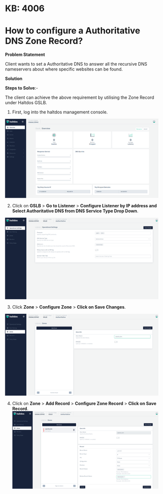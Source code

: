 # KB: 4006

# How to configure a Authoritative DNS Zone Record?

**Problem Statement**

Client wants to set a Authoritative DNS to answer all the recursive DNS nameservers about where specific websites can be found. 

**Solution**

**Steps to Solve**:-

The client can achieve the above requirement by utilising the Zone Record under Haltdos GSLB.

1. First, log into the haltdos management console.

![kb-4006](/img/gslb/kb/v2/overview_kb_4006_1.png)

2. Click on **GSLB** > **Go to Listener** > **Configure Listener by IP address and Select Authoritative DNS from DNS Service Type Drop Down**.

![kb-4006](/img/gslb/kb/v2/operational_kb_4006_2.png)

3. Click **Zone** > **Configure Zone** > **Click on Save Changes**.

![kb-4006](/img/gslb/kb/v2/zone_kb_4006_3.png)

4. Click on **Zone** > **Add Record** > **Configure Zone Record** > **Click on Save Record**.
​
​![kb-4006](/img/gslb/kb/v2/zone_kb_4006_4.png)
